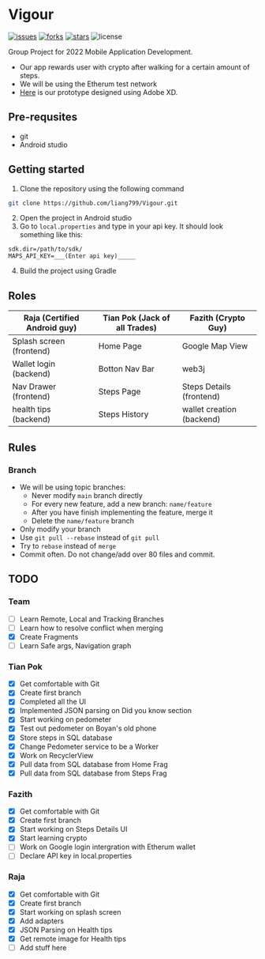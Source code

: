 # Vigour
[![issues](https://img.shields.io/github/issues/liang799/Vigour)](https://github.com/liang799/Vigour/issues/new)
[![forks](https://img.shields.io/github/forks/liang799/Vigour)](https://github.com/liang799/Vigour/fork)
[![stars](https://img.shields.io/github/stars/liang799/Vigour)](https://github.com/liang799/Vigour/stargazers)
![license](https://img.shields.io/github/license/liang799/Vigour)

Group Project for 2022 Mobile Application Development. 
* Our app rewards user with crypto after walking for a certain amount of steps. 
* We will be using the Etherum test network
* [Here](https://xd.adobe.com/view/1b3068a5-e074-4485-9b69-1abaa5e79f71-4e63/) is our prototype designed using Adobe XD.

## Pre-requsites
* git
* Android studio

## Getting started
1. Clone the repository using the following command
```bash
git clone https://github.com/liang799/Vigour.git
```
2. Open the project in Android studio
3. Go to `local.properties` and type in your api key. It should look something like this:
```config
sdk.dir=/path/to/sdk/
MAPS_API_KEY=___(Enter api key)_____
```
4. Build the project using Gradle

## Roles
| Raja (Certified Android guy) | Tian Pok (Jack of all Trades) | Fazith (Crypto Guy) |
| ---- | ------- | ---- |
| Splash screen (frontend) | Home Page | Google Map View |
| Wallet login (backend) | Botton Nav Bar | web3j |
| Nav Drawer (frontend) | Steps Page | Steps Details (frontend) |
| health tips (backend) | Steps History | wallet creation (backend) |

## Rules
### Branch
* We will be using topic branches:
  * Never modify `main` branch directly
  * For every new feature, add a new branch: `name/feature`
  * After you have finish implementing the feature, merge it
  * Delete the `name/feature` branch
 * Only modify your branch
 * Use `git pull --rebase` instead of `git pull`
 * Try to `rebase` instead of `merge`
* Commit often. Do not change/add over 80 files and commit.

## TODO
### Team
- [ ] Learn Remote, Local and Tracking Branches
- [ ] Learn how to resolve conflict when merging
- [x] Create Fragments
- [ ] Learn Safe args, Navigation graph
### Tian Pok
- [x] Get comfortable with Git
- [x] Create first branch
- [x] Completed all the UI
- [x] Implemented JSON parsing on Did you know section
- [x] Start working on pedometer
- [x] Test out pedometer on Boyan's old phone
- [x] Store steps in SQL database
- [x] Change Pedometer service to be a Worker
- [x] Work on RecyclerView
- [x] Pull data from SQL database from Home Frag
- [x] Pull data from SQL database from Steps Frag
### Fazith
- [x] Get comfortable with Git
- [x] Create first branch
- [x] Start working on Steps Details UI
- [x] Start learning crypto
- [ ] Work on Google login intergration with Etherum wallet
- [ ] Declare API key in local.properties
### Raja
- [x] Get comfortable with Git
- [x] Create first branch
- [x] Start working on splash screen
- [x] Add adapters
- [x] JSON Parsing on Health tips
- [x] Get remote image for Health tips
- [ ] Add stuff here

